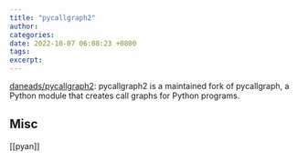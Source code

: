 ```yaml
---
title: "pycallgraph2"
author: 
categories: 
date: 2022-10-07 06:08:23 +0800
tags: 
excerpt: 
---
```



[daneads/pycallgraph2](https://github.com/daneads/pycallgraph2): pycallgraph2 is a maintained fork of pycallgraph, a Python module that creates call graphs for Python programs.






## Misc

[[pyan]]

